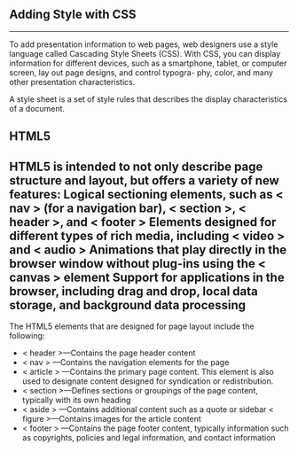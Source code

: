 Adding Style with CSS
------
------
To add presentation information to web pages, web designers use a style language called Cascading Style Sheets (CSS). With CSS, you can display information for different devices, such as a smartphone, tablet, or computer screen, lay out page designs, and control typogra- phy, color, and many other presentation characteristics.

A style sheet is a set of style rules that describes the display characteristics of a document.

HTML5
------
 HTML5 is intended to not only describe page structure and layout, but offers a variety of new features:
 Logical sectioning elements, such as < nav > (for a navigation bar), < section >, < header >, and < footer >
 Elements designed for different types of rich media, including < video > and < audio >
 Animations that play directly in the browser window without plug-ins using the < canvas > element
 Support for applications in the browser, including drag and drop, local data storage, and background data processing
 ------
 
The HTML5 elements that are designed for page layout include the following:

*   < header >—Contains the page header content
*   < nav > —Contains the navigation elements for the page
*   < article > —Contains the primary page content. This element is also used to designate content designed for syndication or redistribution.
*   < section >—Defines sections or groupings of the page content, typically with its own heading
*   < aside > —Contains additional content such as a quote or sidebar < figure >—Contains images for the article content
*   < footer > —Contains the page footer content, typically information such as copyrights, policies and legal information, and contact information
